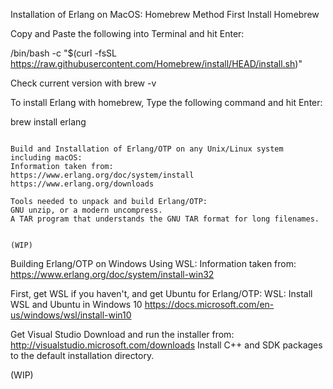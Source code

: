 Installation of Erlang on MacOS:
Homebrew Method
First Install Homebrew

Copy and Paste the following into Terminal and hit Enter:

/bin/bash -c "$(curl -fsSL https://raw.githubusercontent.com/Homebrew/install/HEAD/install.sh)"

Check current version with brew -v

To install Erlang with homebrew,
Type the following command and hit Enter:

brew install erlang

~~~~~~~~~~~~~~~~~~~~~~~~~~~~~~~~~~~~~~~~~~~~~~~~~~~~~~~~~~~~~~~~~~~~~~~~~~~~~~~~~~~~~~~~~~~~~~~

Build and Installation of Erlang/OTP on any Unix/Linux system including macOS:
Information taken from:
https://www.erlang.org/doc/system/install 
https://www.erlang.org/downloads

Tools needed to unpack and build Erlang/OTP:
GNU unzip, or a modern uncompress.
A TAR program that understands the GNU TAR format for long filenames.


(WIP)

~~~~~~~~~~~~~~~~~~~~~~~~~~~~~~~~~~~~~~~~~~~~~~~~~~~~~~~~~~~~~~~~~~~~~~~~~~~~~~~~~~~~~~~~~~~~~~~

Building Erlang/OTP on Windows Using WSL:
Information taken from:
https://www.erlang.org/doc/system/install-win32 

First, get WSL if you haven't, and get Ubuntu for Erlang/OTP:
WSL: Install WSL and Ubuntu in Windows 10 https://docs.microsoft.com/en-us/windows/wsl/install-win10

Get Visual Studio
Download and run the installer from: http://visualstudio.microsoft.com/downloads Install C++ and SDK packages to the default installation directory.

(WIP)
